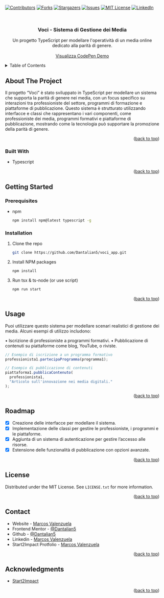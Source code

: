 <!-- Improved compatibility of back to top link: See: https://github.com/othneildrew/Best-README-Template/pull/73 -->

<a name="readme-top"></a>

<!--
*** Thanks for checking out the Best-README-Template. If you have a suggestion
*** that would make this better, please fork the repo and create a pull request
*** or simply open an issue with the tag "enhancement".
*** Don't forget to give the project a star!
*** Thanks again! Now go create something AMAZING! :D
-->

<!-- PROJECT SHIELDS -->
<!--
*** I'm using markdown "reference style" links for readability.
*** Reference links are enclosed in brackets [ ] instead of parentheses ( ).
*** See the bottom of this document for the declaration of the reference variables
*** for contributors-url, forks-url, etc. This is an optional, concise syntax you may use.
*** https://www.markdownguide.org/basic-syntax/#reference-style-links
-->

[![Contributors][contributors-shield]][contributors-url]
[![Forks][forks-shield]][forks-url]
[![Stargazers][stars-shield]][stars-url]
[![Issues][issues-shield]][issues-url]
[![MIT License][license-shield]][license-url]
[![LinkedIn][linkedin-shield]][linkedin-url]

<!-- PROJECT LOGO -->
<br />
<div align="center">

<h3 align="center">Voci - Sistema di Gestione dei Media</h3>

  <p align="center">
    Un progetto TypeScript per modellare l'operatività di un media online dedicato alla parità di genere.
    <br />
    <br />
    <a href="https://codepen.io/Marcos_Valenzuela/pen/vYqrpmR">Visualizza CodePen Demo</a>
  </p>
</div>

<!-- TABLE OF CONTENTS -->
<details>
  <summary>Table of Contents</summary>
  <ol>
    <li>
      <a href="#about-the-project">About The Project</a>
      <ul>
        <li><a href="#built-with">Built With</a></li>
      </ul>
    </li>
    <li>
      <a href="#getting-started">Getting Started</a>
      <ul>
        <li><a href="#prerequisites">Prerequisites</a></li>
        <li><a href="#installation">Installation</a></li>
      </ul>
    </li>
    <li><a href="#usage">Usage</a></li>
    <li><a href="#roadmap">Roadmap</a></li>
    <li><a href="#contributing">Contributing</a></li>
    <li><a href="#license">License</a></li>
    <li><a href="#contact">Contact</a></li>
    <li><a href="#acknowledgments">Acknowledgments</a></li>
  </ol>
</details>

<!-- ABOUT THE PROJECT -->

## About The Project

Il progetto “Voci” è stato sviluppato in TypeScript per modellare un sistema che supporta la parità di genere nei media, con un focus specifico su interazioni tra professioniste del settore, programmi di formazione e piattaforme di pubblicazione. Questo sistema è strutturato utilizzando interfacce e classi che rappresentano i vari componenti, come professioniste dei media, programmi formativi e piattaforme di pubblicazione, mostrando come la tecnologia può supportare la promozione della parità di genere.

<p align="right">(<a href="#readme-top">back to top</a>)</p>

### Built With

- Typescript

<p align="right">(<a href="#readme-top">back to top</a>)</p>

<!-- GETTING STARTED -->

## Getting Started

### Prerequisites

- npm
  ```sh
  npm install npm@latest typescript -g
  ```

### Installation

1. Clone the repo
   ```sh
   git clone https://github.com/Dantalian5/voci_app.git
   ```
2. Install NPM packages
   ```sh
   npm install
   ```
3. Run tsx & ts-node (or use script)
   ```sh
   npm run start
   ```

<p align="right">(<a href="#readme-top">back to top</a>)</p>

<!-- USAGE EXAMPLES -->

## Usage

Puoi utilizzare questo sistema per modellare scenari realistici di gestione dei media. Alcuni esempi di utilizzo includono:

• Iscrizione di professioniste a programmi formativi.
• Pubblicazione di contenuti su piattaforme come blog, YouTube, o riviste.

```ts
// Esempio di iscrizione a un programma formativo
professionista1.partecipaProgramma(programma1);

// Esempio di pubblicazione di contenuti
piattaforma1.pubblicaContenuto(
  professionista1,
  "Articolo sull'innovazione nei media digitali."
);
```

<p align="right">(<a href="#readme-top">back to top</a>)</p>

<!-- ROADMAP -->

## Roadmap

- [x] Creazione delle interfacce per modellare il sistema.
- [x] Implementazione delle classi per gestire le professioniste, i programmi e le piattaforme.
- [x] Aggiunta di un sistema di autenticazione per gestire l’accesso alle risorse.
- [x] Estensione delle funzionalità di pubblicazione con opzioni avanzate.

<p align="right">(<a href="#readme-top">back to top</a>)</p>

## License

Distributed under the MIT License. See `LICENSE.txt` for more information.

<p align="right">(<a href="#readme-top">back to top</a>)</p>

<!-- CONTACT -->

## Contact

- Website - [Marcos Valenzuela](https://valenzuela.dev)
- Frontend Mentor - [@Dantalian5](https://www.frontendmentor.io/profile/Dantalian5)
- Github - [@Dantalian5](https://github.com/Dantalian5)
- Linkedin - [Marcos Valenzuela](https://www.linkedin.com/in/marcos-valenzuela-coding)
- Start2Impact Protfolio - [Marcos Valenzuela](https://talent.start2impact.it/profile/marcos-ernesto-planos-valenzuela)

<p align="right">(<a href="#readme-top">back to top</a>)</p>

<!-- ACKNOWLEDGMENTS -->

## Acknowledgments

- [Start2Impact](https://www.start2impact.it/)

<p align="right">(<a href="#readme-top">back to top</a>)</p>

<!-- MARKDOWN LINKS & IMAGES -->
<!-- https://www.markdownguide.org/basic-syntax/#reference-style-links -->

[contributors-shield]: https://img.shields.io/github/contributors/Dantalian5/voci_app.svg?style=for-the-badge
[contributors-url]: https://github.com/Dantalian5/voci_app/graphs/contributors
[forks-shield]: https://img.shields.io/github/forks/Dantalian5/voci_app.svg?style=for-the-badge
[forks-url]: https://github.com/Dantalian5/voci_app/network/members
[stars-shield]: https://img.shields.io/github/stars/Dantalian5/voci_app.svg?style=for-the-badge
[stars-url]: https://github.com/Dantalian5/voci_app/stargazers
[issues-shield]: https://img.shields.io/github/issues/Dantalian5/voci_app.svg?style=for-the-badge
[issues-url]: https://github.com/Dantalian5/voci_app/issues
[license-shield]: https://img.shields.io/github/license/Dantalian5/voci_app.svg?style=for-the-badge
[license-url]: https://github.com/Dantalian5/voci_app/blob/master/LICENSE.txt
[linkedin-shield]: https://img.shields.io/badge/-LinkedIn-black.svg?style=for-the-badge&logo=linkedin&colorB=555
[linkedin-url]: https://linkedin.com/in/marcos-valenzuela-coding
